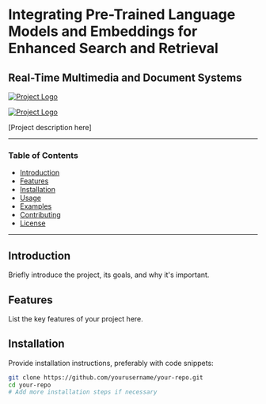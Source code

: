 # Integrating Pre-Trained Language Models and Embeddings for Enhanced Search and Retrieval
## Real-Time Multimedia and Document Systems

[![Project Logo](<img width="963" alt="hf-logo-with-title" src="https://github.com/kaoutar-lakdim/LM-Enhanced-Search/assets/127676452/7e7af721-a4c2-4a53-84a2-5a2bdae6ac8e">)](https://huggingface.co)


[![Project Logo](https://github.com/kaoutar-lakdim/LM-Enhanced-Search/raw/main/assets/127676452/7e7af721-a4c2-4a53-84a2-5a2bdae6ac8e.png)](https://huggingface.co)


[Project description here]


---

### Table of Contents
- [Introduction](#introduction)
- [Features](#features)
- [Installation](#installation)
- [Usage](#usage)
- [Examples](#examples)
- [Contributing](#contributing)
- [License](#license)

---

## Introduction

Briefly introduce the project, its goals, and why it's important.

## Features

List the key features of your project here.

## Installation

Provide installation instructions, preferably with code snippets:

```bash
git clone https://github.com/yourusername/your-repo.git
cd your-repo
# Add more installation steps if necessary

